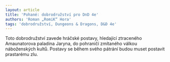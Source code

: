 ```yaml
---
layout: article
title: 'Pohané: dobrodružství pro DnD 4e'
authors: 'Roman „RomiK“ Hora'
tags: 'dobrodružství, Dungeons & Dragons, D&D 4e'
---
```


Toto dobrodružství zavede hráčské postavy, hledající
ztraceného Amaunatorova paladina Jaryna, do pohraničí
zmítaného válkou náboženských kultů. Postavy se
během svého pátrání budou muset postavit prastarému
zlu.
